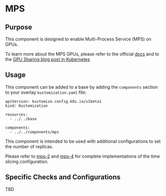 # MPS

## Purpose

This component is designed to enable Multi-Process Service (MPS) on GPUs.

To learn more about the MPS GPUs, please refer to the official [docs](
https://docs.nvidia.com/deploy/mps/index.html) and to the [GPU Sharing blog post in Kubernetes](https://developer.nvidia.com/blog/improving-gpu-utilization-in-kubernetes/)

## Usage

This component can be added to a base by adding the `components` section to your overlay `kustomization.yaml` file:

```
apiVersion: kustomize.config.k8s.io/v1beta1
kind: Kustomization

resources:
  - ../../base

components:
  - ../../components/mps
```

This component is intended to be used with additional configurations to set the number of replicas.

Please refer to [mps-2](../mps-2) and [mps-4](../mps-4) for complete implementations of the time slicing configuration.

## Specific Checks and Configurations

TBD